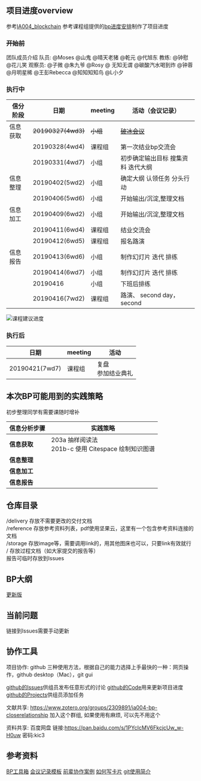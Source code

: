 ## 项目进度overview
参考[IA004_blockchain](<https://github.com/livingworld/IA004_blockchain>)
参考课程组提供的[bp进度安排](https://static.openmindclub.com/2019-03-20-%E4%BC%81%E4%B8%9A%E5%BE%AE%E4%BF%A1%E6%88%AA%E5%9B%BE_1e8f293f-50fb-4a81-8321-5a11fe30820f.png)制作了项目进度

### ~~开始前~~
团队成员介绍
队员: @Moses @山鬼 @晴天老猪 @乾元 @代旭东
教练: @钟慰 @花儿笑
观察员: @子微 @朱九爷 @Rosy @ 无知无谓 @碳酸汽水喝到炸 @钟蓉 @月明星稀 @王彭Rebecca @知知知知鸟 @L小夕

### 执行中

| 信分阶段 | 日期               | meeting  | 活动（会议记录）                                             |
| -------- | ------------------ | -------- | ------------------------------------------------------------ |
| 信息获取 | ~~20190327(4wd3)~~ | ~~小组~~ | [~~破冰会议~~](https://github.com/livingworld/IA004_blockchain/blob/master/delivery/%E7%A0%B4%E5%86%B0%E4%BC%9A%E8%AE%AE%E8%AE%B0%E5%BD%95.md) |
|          | 20190328(4wd4)     | 课程组   | 第一次结业bp交流会                                           |
|          | 20190331(4wd7)     | 小组     | 初步确定输出目标      搜集资料      迭代大纲                 |
| 信息整理 | 20190402(5wd2)     | 小组     | 确定大纲      认领任务      分头行动                         |
|          | 20190406(5wd6)     | 小组     | 开始输出/沉淀,整理文档                                       |
| 信息加工 | 20190409(6wd2)     | 小组     | 开始输出/沉淀,整理文档                                       |
|          | 20190411(6wd4)     | 课程组   | 结业交流会                                                   |
|          | 20190412(6wd5)     | 课程组   | 报名路演                                                     |
| 信息报告 | 20190413(6wd6)     | 小组     | 制作幻灯片      迭代      排练                               |
|          | 20190414(6wd7)     | 小组     | 制作幻灯片      迭代      排练                               |
|          | 20190416           | 小组     | 下班后排练                                                   |
|          | 20190416(7wd2)     | 课程组   | 路演、      second day，second                               |

![课程建议进度](https://static.openmindclub.com/2019-03-20-%E4%BC%81%E4%B8%9A%E5%BE%AE%E4%BF%A1%E6%88%AA%E5%9B%BE_1e8f293f-50fb-4a81-8321-5a11fe30820f.png)

### 执行后
| 日期           | meeting | 活动                        |
| -------------- | ------- | -------------------------- |
| 20190421(7wd7) | 课程组  | 复盘      <br>参加结业典礼 |

## 本次BP可能用到的实践策略
初步整理同学有需要课随时增补

| 信息分析步骤 | 实践策略                                                     |
| ------------ | ------------------------------------------------------------ |
| **信息获取** | 203a 抽样阅读法<br/> 201b-c 使用 Citespace 绘制知识图谱 |
| **信息整理** | |
| **信息加工** | |
| **信息报告** | |

## 仓库目录
/delivery 	 存放不需要更改的交付文档  
/reference 	 存放参考资料列表，pdf使用坚果云，这里有一个包含参考资料连接的文档  
/storage	 存放image等，需要调用link的，用其他图床也可以，只要link有效就行   
/ 		     存放过程文档（如大家提交的报告等）  
             报告可临时存放到Issues  

## BP大纲
[更新版](https://github.com/chaozding/IA004-BP-CloseRelationship/blob/master/BPOutline.md)

## 当前问题
链接到Issues需要手动更新

## 协作工具
项目协作: github
三种使用方法，根据自己的能力选择上手最快的一种：网页操作，github desktop（Mac），git gui

[github的Issues](https://github.com/chaozding/IA004-BP-CloseRelationship/issues?q=is%3Aissue+is%3Aopen)供组员发布任意形式的讨论
[github的Code](https://github.com/chaozding/IA004-BP-CloseRelationship)用来更新项目进度
[github的Projects](https://github.com/chaozding/IA004-BP-CloseRelationship/projects/1)供组员添加任务

文献共享: https://www.zotero.org/groups/2309891/ia004-bp-closerelationship 加入这个群组, 如果使用有麻烦, 可以先不用这个 

资料共享: 百度网盘
链接:https://pan.baidu.com/s/1PYcIcMV6FkcjcUw_w-H0uw  密码:kic3

## 参考资料
[BP工具箱](https://github.com/happylyy/IA004_blockchain/blob/master/reference/BP%E5%B7%A5%E5%85%B7%E7%AE%B1.md)
[会议记录模板](https://github.com/happylyy/IA004_blockchain/blob/master/reference/%E4%BC%9A%E8%AE%AE%E7%BA%AA%E8%A6%81%E6%A8%A1%E6%9D%BF.md)
[前辈协作案例](https://github.com/happylyy/IA004_blockchain/blob/master/reference/%E5%BE%80%E6%9C%9F%E4%BC%98%E7%A7%80%E5%8D%8F%E4%BD%9C%E6%A1%88%E4%BE%8B.md)
[如何写卡片](https://www.yangzhiping.com/psy/happy-new-year-faq3.html)
[git使用简介](http://www.bootcss.com/p/git-guide/)
